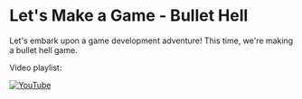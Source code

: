# Let's Make a Game - Bullet Hell

Let's embark upon a game development adventure! This time, we're making a bullet hell game.

Video playlist:

[![YouTube](https://i.ytimg.com/vi/iQFtJaGt6sk/hqdefault.jpg)](https://www.youtube.com/playlist?list=PL_hT--4HOvreUXehK2t8y7sQyWCZ7bJ8p)

